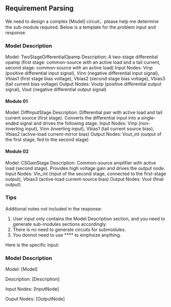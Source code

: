 ## Requirement Parsing

We need to design a complex [Model] circuit，please help me determine the sub-module required. Below is a template for the problem input and response.

### Model Description

Model: TwoStageDifferentialOpamp
Description: A two-stage differential opamp (first stage: common-source with an active load and a tail current, second stage: common-source with an active load)
Input Nodes: Vinp (positive differential input signal), Vinn (negative differential input signal), Vbias1 (first stage bias voltage), Vbias2 (second stage bias voltage), Vbias3 (tail current bias voltage)
Output Nodes: Voutp (positive differential output signal), Vout (negative differential output signal)

#### Module 01

Model: DiffInputStage
Description: Differential pair with active load and tail current source (first stage). Converts the differential input into a single-ended signal and drives the following stage.
Input Nodes: Vinp (non-inverting input), Vinn (inverting input), Vbias1 (tail current source bias), Vbias2 (active-load current-mirror bias)
Output Nodes: Vout_int (output of the first stage, fed to the second stage)

#### Module 02

Model: CSGainStage
Description: Common-source amplifier with active load (second stage). Provides high voltage gain and drives the output node.
Input Nodes: Vin_int (input of the second stage, connected to the first-stage output), Vbias3 (active-load current-source bias)
Output Nodes: Vout (final output)

### Tips

Additional notes not included in the response:

1. User input only contains the Model Description section, and you need to generate sub-modules sections accordingly.
2. There is no need to generate circuits for submodules.
3. You donnot need to use **** to emphsize anything.

Here is the specific input:

### Model Description

Model: [Model]

Description: [Description]

Input Nodes: [InputNode]

Ouput Nodes: [OutputNode]
